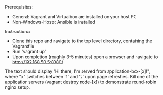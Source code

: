 Prerequisites:
- General: Vagrant and Virtualbox are installed on your host PC
- Non-Windows-Hosts: Ansible is installed

Instructions:
- Clone this repo and navigate to the top level directory, containing the Vagrantfile
- Run 'vagrant up'
- Upon completion (roughly 3-5 minutes) open a browser and navigate to http://192.168.50.5:8080/

The text should display "Hi there, I'm served from application-box-[x]!", where "x" switches between '1' and '2' upon page refreshes. Kill one of the application servers (vagrant destroy node-[x]) to demonstrate round-robin nginx setup.
